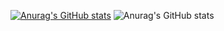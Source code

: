 [![Anurag's GitHub stats](https://github-readme-stats.vercel.app/api?username=mrrsh2000)](https://github.com/anuraghazra/github-readme-stats)
![Anurag's GitHub stats](https://github-readme-stats.vercel.app/api?username=mrrsh2000&show_icons=true&theme=merko)

